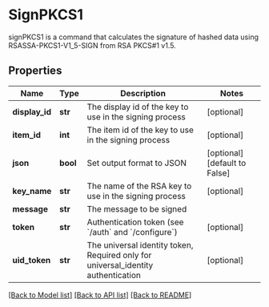 # SignPKCS1

signPKCS1 is a command that calculates the signature of hashed data using RSASSA-PKCS1-V1_5-SIGN from RSA PKCS#1 v1.5.
## Properties
Name | Type | Description | Notes
------------ | ------------- | ------------- | -------------
**display_id** | **str** | The display id of the key to use in the signing process | [optional] 
**item_id** | **int** | The item id of the key to use in the signing process | [optional] 
**json** | **bool** | Set output format to JSON | [optional] [default to False]
**key_name** | **str** | The name of the RSA key to use in the signing process | [optional] 
**message** | **str** | The message to be signed | 
**token** | **str** | Authentication token (see &#x60;/auth&#x60; and &#x60;/configure&#x60;) | [optional] 
**uid_token** | **str** | The universal identity token, Required only for universal_identity authentication | [optional] 

[[Back to Model list]](../README.md#documentation-for-models) [[Back to API list]](../README.md#documentation-for-api-endpoints) [[Back to README]](../README.md)


